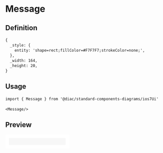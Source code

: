 # Message

## Definition

```
{
  _style: { 
    entity: 'shape=rect;fillColor=#F7F7F7;strokeColor=none;',
  },
  _width: 164,
  _height: 20,
}
```

## Usage

```
import { Message } from '@diac/standard-components-diagrams/ios7Ui'

<Message/>
```

## Preview

<img src="./message.png" width="200"/>
